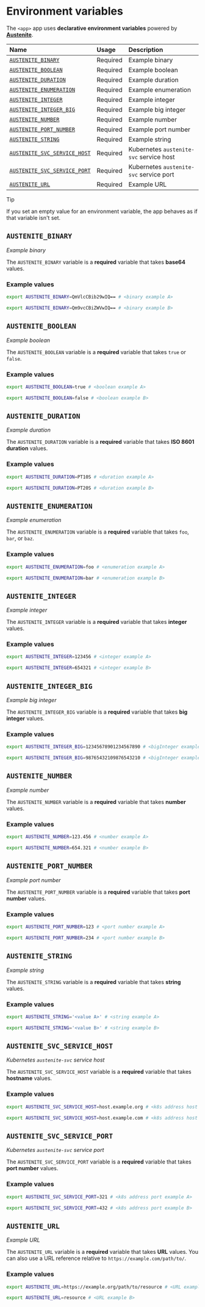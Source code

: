 # Environment variables

The `<app>` app uses **declarative environment variables** powered by
**[Austenite]**.

[austenite]: https://github.com/ezzatron/austenite

| Name                                                        | Usage    | Description                             |
| :---------------------------------------------------------- | :------- | :-------------------------------------- |
| [`AUSTENITE_BINARY`](#AUSTENITE_BINARY)                     | Required | Example binary                          |
| [`AUSTENITE_BOOLEAN`](#AUSTENITE_BOOLEAN)                   | Required | Example boolean                         |
| [`AUSTENITE_DURATION`](#AUSTENITE_DURATION)                 | Required | Example duration                        |
| [`AUSTENITE_ENUMERATION`](#AUSTENITE_ENUMERATION)           | Required | Example enumeration                     |
| [`AUSTENITE_INTEGER`](#AUSTENITE_INTEGER)                   | Required | Example integer                         |
| [`AUSTENITE_INTEGER_BIG`](#AUSTENITE_INTEGER_BIG)           | Required | Example big integer                     |
| [`AUSTENITE_NUMBER`](#AUSTENITE_NUMBER)                     | Required | Example number                          |
| [`AUSTENITE_PORT_NUMBER`](#AUSTENITE_PORT_NUMBER)           | Required | Example port number                     |
| [`AUSTENITE_STRING`](#AUSTENITE_STRING)                     | Required | Example string                          |
| [`AUSTENITE_SVC_SERVICE_HOST`](#AUSTENITE_SVC_SERVICE_HOST) | Required | Kubernetes `austenite-svc` service host |
| [`AUSTENITE_SVC_SERVICE_PORT`](#AUSTENITE_SVC_SERVICE_PORT) | Required | Kubernetes `austenite-svc` service port |
| [`AUSTENITE_URL`](#AUSTENITE_URL)                           | Required | Example URL                             |

> [!TIP]
> If you set an empty value for an environment variable, the app behaves as if
> that variable isn't set.

## `AUSTENITE_BINARY`

_Example binary_

The `AUSTENITE_BINARY` variable is a **required** variable
that takes **base64** values.

### Example values

```sh
export AUSTENITE_BINARY=QmVlcCBib29wIQ== # <binary example A>
```

```sh
export AUSTENITE_BINARY=Qm9vcCBiZWVwIQ== # <binary example B>
```

## `AUSTENITE_BOOLEAN`

_Example boolean_

The `AUSTENITE_BOOLEAN` variable is a **required** variable
that takes `true` or `false`.

### Example values

```sh
export AUSTENITE_BOOLEAN=true # <boolean example A>
```

```sh
export AUSTENITE_BOOLEAN=false # <boolean example B>
```

## `AUSTENITE_DURATION`

_Example duration_

The `AUSTENITE_DURATION` variable is a **required** variable
that takes **ISO 8601 duration** values.

### Example values

```sh
export AUSTENITE_DURATION=PT10S # <duration example A>
```

```sh
export AUSTENITE_DURATION=PT20S # <duration example B>
```

## `AUSTENITE_ENUMERATION`

_Example enumeration_

The `AUSTENITE_ENUMERATION` variable is a **required** variable
that takes `foo`, `bar`, or `baz`.

### Example values

```sh
export AUSTENITE_ENUMERATION=foo # <enumeration example A>
```

```sh
export AUSTENITE_ENUMERATION=bar # <enumeration example B>
```

## `AUSTENITE_INTEGER`

_Example integer_

The `AUSTENITE_INTEGER` variable is a **required** variable
that takes **integer** values.

### Example values

```sh
export AUSTENITE_INTEGER=123456 # <integer example A>
```

```sh
export AUSTENITE_INTEGER=654321 # <integer example B>
```

## `AUSTENITE_INTEGER_BIG`

_Example big integer_

The `AUSTENITE_INTEGER_BIG` variable is a **required** variable
that takes **big integer** values.

### Example values

```sh
export AUSTENITE_INTEGER_BIG=12345678901234567890 # <bigInteger example A>
```

```sh
export AUSTENITE_INTEGER_BIG=98765432109876543210 # <bigInteger example B>
```

## `AUSTENITE_NUMBER`

_Example number_

The `AUSTENITE_NUMBER` variable is a **required** variable
that takes **number** values.

### Example values

```sh
export AUSTENITE_NUMBER=123.456 # <number example A>
```

```sh
export AUSTENITE_NUMBER=654.321 # <number example B>
```

## `AUSTENITE_PORT_NUMBER`

_Example port number_

The `AUSTENITE_PORT_NUMBER` variable is a **required** variable
that takes **port number** values.

### Example values

```sh
export AUSTENITE_PORT_NUMBER=123 # <port number example A>
```

```sh
export AUSTENITE_PORT_NUMBER=234 # <port number example B>
```

## `AUSTENITE_STRING`

_Example string_

The `AUSTENITE_STRING` variable is a **required** variable
that takes **string** values.

### Example values

```sh
export AUSTENITE_STRING='<value A>' # <string example A>
```

```sh
export AUSTENITE_STRING='<value B>' # <string example B>
```

## `AUSTENITE_SVC_SERVICE_HOST`

_Kubernetes `austenite-svc` service host_

The `AUSTENITE_SVC_SERVICE_HOST` variable is a **required** variable
that takes **hostname** values.

### Example values

```sh
export AUSTENITE_SVC_SERVICE_HOST=host.example.org # <k8s address host example A>
```

```sh
export AUSTENITE_SVC_SERVICE_HOST=host.example.com # <k8s address host example B>
```

## `AUSTENITE_SVC_SERVICE_PORT`

_Kubernetes `austenite-svc` service port_

The `AUSTENITE_SVC_SERVICE_PORT` variable is a **required** variable
that takes **port number** values.

### Example values

```sh
export AUSTENITE_SVC_SERVICE_PORT=321 # <k8s address port example A>
```

```sh
export AUSTENITE_SVC_SERVICE_PORT=432 # <k8s address port example B>
```

## `AUSTENITE_URL`

_Example URL_

The `AUSTENITE_URL` variable is a **required** variable
that takes **URL** values.
You can also use a URL reference relative to `https://example.com/path/to/`.

### Example values

```sh
export AUSTENITE_URL=https://example.org/path/to/resource # <URL example A>
```

```sh
export AUSTENITE_URL=resource # <URL example B>
```
